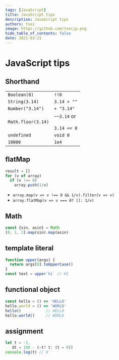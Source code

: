 ```yaml
---
tags: [JavaScript]
title: JavaScript tips
description: JavaScript tips
authors: tsei
image: https://github.com/tseijp.png
hide_table_of_contents: false
date: 2021-03-21
---
```


# JavaScript tips

<!--truncate-->

## Shorthand

|||
|:-|:-|
| `Boolean(0)` |  `!!0`
| `String(3.14)` | `3.14 + ""`
| `Number("3.14")` | `+ "3.14"`
| `Math.floor(3.14)`| `~~3.14` or <br></br> `3.14 << 0`
| `undefined` | `void 0`
| `10000` |  `1e4`

## flatMap

```jsx
result = []
for (v of array)
  if (v !== 0)
    array.push(1/v)
```

- `array.map(v => v !== 0 && 1/v).filter(v => v)`
- `array.flatMap(v => v === 0? []: 1/v)`

## Math

```jsx
const {sin, asin} = Math
[0, 1, 2].map(sin).map(asin)
```

## template literal

```jsx
function upper(args) {
  return args[0].toUpperCase()
}
const text = upper`hi` // HI
```

## functional object

```jsx
const hello = () => 'HELLO'
hello.world = () => 'WORLD'
hello()           // HELLO
hello.world()     // WORLD
```

## assignment

```jsx
let t = -1,
   dt = 100 - (~t? t: (t = 0))
console.log(t) // 0
```
